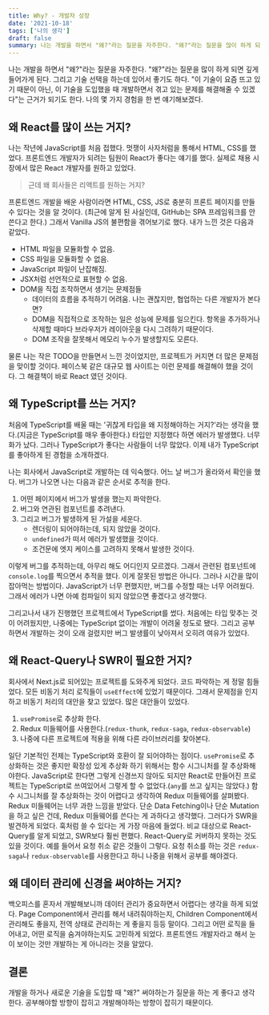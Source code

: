 ```yaml
---
title: Why? - 개발자 성장
date: '2021-10-18'
tags: ['나의 생각']
draft: false
summary: 나는 개발을 하면서 "왜?"라는 질문을 자주한다. "왜?"라는 질문을 많이 하게 되면 깊게 들어가게 된다. 그리고 기술 선택을 하는데 있어서 좋기도 하다. "이 기술이 요즘 뜨고 있기 때문이 아닌, 이 기술을 도입했을 때 개발하면서 겪고 있는 문제를 해결해줄 수 있겠다"는 근거가 되기도 한다. 나의 몇 가지 경험을 한 번 얘기해보겠다.
---
```


나는 개발을 하면서 "왜?"라는 질문을 자주한다. "왜?"라는 질문을 많이 하게 되면 깊게 들어가게 된다. 그리고 기술 선택을 하는데 있어서 좋기도 하다. "이 기술이 요즘 뜨고 있기 때문이 아닌, 이 기술을 도입했을 때 개발하면서 겪고 있는 문제를 해결해줄 수 있겠다"는 근거가 되기도 한다. 나의 몇 가지 경험을 한 번 얘기해보겠다.

## 왜 React를 많이 쓰는 거지?

나는 작년에 JavaScript를 처음 접했다. 멋쟁이 사자처럼을 통해서 HTML, CSS를 했었다. 프론트엔드 개발자가 되려는 팀원이 React가 좋다는 얘기를 했다. 실제로 채용 시장에서 많은 React 개발자를 원하고 있었다.

> 근데 왜 회사들은 리액트를 원하는 거지?

프론트엔드 개발을 배운 사람이라면 HTML, CSS, JS로 충분히 프론트 페이지를 만들 수 있다는 것을 알 것이다. (최근에 알게 된 사실인데, GitHub는 SPA 프레임워크를 안 쓴다고 한다.) 그래서 Vanilla JS의 불편함을 겪어보기로 했다. 내가 느낀 것은 다음과 같았다.

- HTML 파일을 모듈화할 수 없음.
- CSS 파일을 모듈화할 수 없음.
- JavaScript 파일이 난잡해짐.
- JSX처럼 선언적으로 표현할 수 없음.
- DOM을 직접 조작하면서 생기는 문제점들
  - 데이터의 흐름을 추적하기 어려움. 나는 괜찮지만, 협업하는 다른 개발자가 본다면?
  - DOM을 직접적으로 조작하는 일은 성능에 문제를 일으킨다. 항목을 추가하거나 삭제할 때마다 브라우저가 레이아웃을 다시 그려하기 때문이다.
  - DOM 조작을 잘못해서 메모리 누수가 발생할지도 모른다.

물론 나는 작은 TODO을 만들면서 느낀 것이었지만, 프로젝트가 커지면 더 많은 문제점을 맞이할 것이다. 페이스북 같은 대규모 웹 사이트는 이런 문제를 해결해야 했을 것이다. 그 해결책이 바로 React 였던 것이다.

## 왜 TypeScript를 쓰는 거지?

처음에 TypeScript를 배울 때는 '귀찮게 타입을 왜 지정해야하는 거지?'라는 생각을 했다.(지금은 TypeScript를 매우 좋아한다.) 타입만 지정했다 하면 에러가 발생했다. 너무 화가 났다. 그러나 TypeScript가 좋다는 사람들이 너무 많았다. 이제 내가 TypeScript를 좋아하게 된 경험을 소개하겠다.

나는 회사에서 JavaScript로 개발하는 데 익숙했다. 어느 날 버그가 올라와서 확인을 했다. 버그가 나오면 나는 다음과 같은 순서로 추적을 한다.

1. 어떤 페이지에서 버그가 발생을 했는지 파악한다.
2. 버그와 연관된 컴포넌트를 추려낸다.
3. 그리고 버그가 발생하게 된 가설을 세운다.
   - 렌더링이 되어야하는데, 되지 않았을 것이다.
   - `undefined`가 떠서 에러가 발생했을 것이다.
   - 조건문에 엣지 케이스를 고려하지 못해서 발생한 것이다.

이렇게 버그를 추적하는데, 아무리 해도 어디인지 모르겠다. 그래서 관련된 컴포넌트에 `console.log`를 찍으면서 추적을 했다. 이게 잘못된 방법은 아니다. 그러나 시간을 많이 잡아먹는 방법이다. JavaScript가 너무 편했지만, 버그를 수정할 때는 너무 어려웠다. 그래서 에러가 나면 아예 컴파일이 되지 않았으면 좋겠다고 생각했다.

그리고나서 내가 진행했던 프로젝트에서 TypeScript를 썼다. 처음에는 타입 맞추는 것이 어려웠지만, 나중에는 TypeScript 없이는 개발이 어려울 정도로 됐다. 그리고 공부하면서 개발하는 것이 오래 걸렸지만 버그 발생률이 낮아져서 오히려 여유가 있었다.

## 왜 React-Query나 SWR이 필요한 거지?

회사에서 Next.js로 되어있는 프로젝트를 도와주게 되었다. 코드 파악하는 게 정말 힘들었다. 모든 비동기 처리 로직들이 `useEffect`에 있었기 때문이다. 그래서 문제점을 인지하고 비동기 처리의 대안을 찾고 있었다. 많은 대안들이 있었다.

1. `usePromise`로 추상화 한다.
2. Redux 미들웨어를 사용한다.(`redux-thunk`, `redux-saga`, `redux-observable`)
3. 나중에 다른 프로젝트에 적용을 위해 다른 라이브러리를 찾아본다.

일단 기본적인 전제는 TypeScript와 호환이 잘 되어야하는 점이다. `usePromise`로 추상화하는 것은 좋지만 확장성 있게 추상화 하기 위해서는 함수 시그니처를 잘 추상화해야한다. JavaScript로 한다면 그렇게 신경쓰지 않아도 되지만 React로 만들어진 프로젝트는 TypeScript로 쓰여있어서 그렇게 할 수 없었다.(`any`를 쓰고 싶지는 않았다.) 함수 시그니처를 잘 추상화하는 것이 어렵다고 생각하여 Redux 미들웨어를 살펴봤다. Redux 미들웨어는 너무 과한 느낌을 받았다. 단순 Data Fetching이나 단순 Mutation을 하고 싶은 건데, Redux 미들웨어를 쓴다는 게 과하다고 생각했다. 그러다가 SWR을 발견하게 되었다. 훅처럼 쓸 수 있다는 게 가장 마음에 들었다. 비교 대상으로 React-Query를 알게 되었고, SWR보다 훨씬 편했다. React-Query로 커버하지 못하는 것도 있을 것이다. 예를 들어서 요청 취소 같은 것들이 그렇다. 요청 취소를 하는 것은 `redux-saga`나 `redux-observable`를 사용한다고 하니 나중을 위해서 공부를 해야겠다.

## 왜 데이터 관리에 신경을 써야하는 거지?

백오피스를 혼자서 개발해보니까 데이터 관리가 중요하면서 어렵다는 생각을 하게 되었다. Page Component에서 관리를 해서 내려줘야하는지, Children Component에서 관리해도 좋을지, 전역 상태로 관리하는 게 좋을지 등등 말이다. 그리고 어떤 로직을 들어내고, 어떤 로직을 숨겨야하는지도 고민하게 되었다. 프론트엔드 개발자라고 해서 눈이 보이는 것만 개발하는 게 아니라는 것을 알았다.

## 결론

개발을 하거나 새로운 기술을 도입할 때 "왜?" 써야하는가 질문을 하는 게 좋다고 생각한다. 공부해야할 방향이 잡히고 개발해야하는 방향이 잡히기 때문이다.
